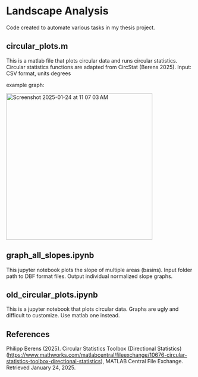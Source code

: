 # Landscape Analysis

Code created to automate various tasks in my thesis project.

circular_plots.m
------------------
This is a matlab file that plots circular data and runs circular statistics. Circular statistics functions are adapted from CircStat (Berens 2025).
Input: CSV format, units degrees

example graph:

<img width="393" alt="Screenshot 2025-01-24 at 11 07 03 AM" src="https://github.com/user-attachments/assets/133914eb-6cb0-4760-8f05-01b9e6155e13" />


graph_all_slopes.ipynb
------------------------
This jupyter notebook plots the slope of multiple areas (basins). Input folder path to DBF format files. Output individual normalized slope graphs. 

old_circular_plots.ipynb
-------------------------
This is a jupyter notebook that plots circular data. Graphs are ugly and difficult to customize. Use matlab one instead. 


References 
-----------
Philipp Berens (2025). Circular Statistics Toolbox (Directional Statistics) (https://www.mathworks.com/matlabcentral/fileexchange/10676-circular-statistics-toolbox-directional-statistics), MATLAB Central File Exchange. Retrieved January 24, 2025.
